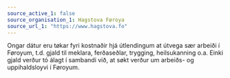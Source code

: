 ```yaml
---
source_active_1: false
source_organisation_1: Hagstova Føroya
source_url_1: "https://www.hagstova.fo"
---
```

Ongar dátur eru tøkar fyri kostnaðir hjá útlendingum at útvega sær arbeiði í Føroyum, t.d. gjald til meklara, ferðaseðlar, trygging, heilsukanning o.a. Einki gjald verður tó álagt í sambandi við, at søkt verður um arbeiðs- og uppihaldsloyvi í Føroyum.
